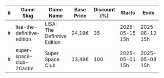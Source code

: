 |#|Game Slug|Game Name|Base Price|Discount (%)|Starts|Ends|
|---|---|---|---|---|---|---|
|#|lisa-the-definitive-edition|LISA: The Definitive Edition|24,19€|35|2025-05-15 15h|2025-06-12 15h|
|#|super-space-club-20adbe|Super Space Club|13,49€|100|2025-05-01 15h|2025-05-08 15h|
